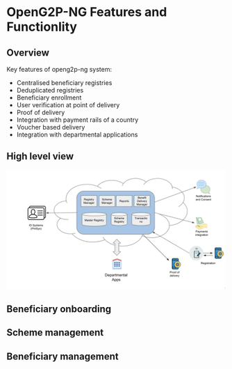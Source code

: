 # OpenG2P-NG Features and Functionlity

## Overview
Key features of openg2p-ng system:

* Centralised beneficiary registries 
* Deduplicated registries
* Beneficiary enrollment
* User verification at point of delivery
* Proof of delivery
* Integration with payment rails of a country
* Voucher based delivery
* Integration with departmental applications

## High level view

![](_images/high-level-view.png)

## Beneficiary onboarding

## Scheme management 

## Beneficiary management




